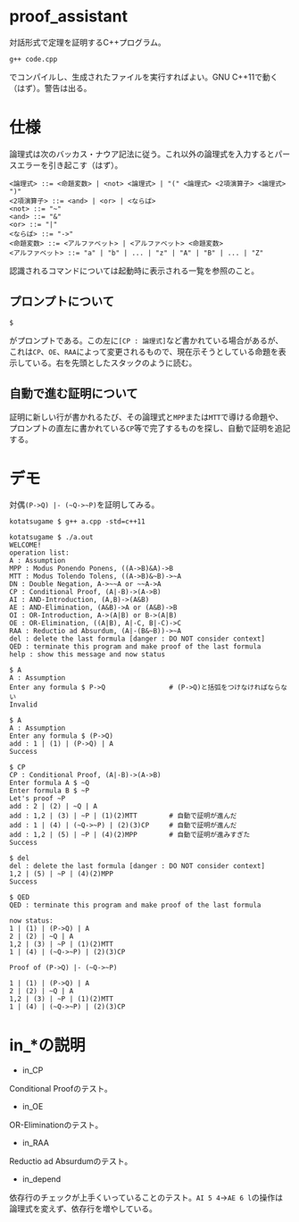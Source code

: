 # proof_assistant

対話形式で定理を証明するC++プログラム。

```
g++ code.cpp
```

でコンパイルし、生成されたファイルを実行すればよい。GNU C++11で動く（はず）。警告は出る。

# 仕様

論理式は次のバッカス・ナウア記法に従う。これ以外の論理式を入力するとパースエラーを引き起こす（はず）。

```
<論理式> ::= <命題変数> | <not> <論理式> | "(" <論理式> <2項演算子> <論理式> ")"
<2項演算子> ::= <and> | <or> | <ならば>
<not> ::= "~"
<and> ::= "&"
<or> ::= "|"
<ならば> ::= "->"
<命題変数> ::= <アルファベット> | <アルファベット> <命題変数>
<アルファベット> ::= "a" | "b" | ... | "z" | "A" | "B" | ... | "Z"
```

認識されるコマンドについては起動時に表示される一覧を参照のこと。

## プロンプトについて

```
$ 
```

がプロンプトである。この左に`[CP : 論理式]`など書かれている場合があるが、これは`CP`、`OE`、`RAA`によって変更されるもので、現在示そうとしている命題を表示している。右を先頭としたスタックのように読む。

## 自動で進む証明について

証明に新しい行が書かれるたび、その論理式と`MPP`または`MTT`で導ける命題や、プロンプトの直左に書かれている`CP`等で完了するものを探し、自動で証明を追記する。

# デモ

対偶`(P->Q) |- (~Q->~P)`を証明してみる。

```
kotatsugame $ g++ a.cpp -std=c++11

kotatsugame $ ./a.out
WELCOME!
operation list:
A : Assumption
MPP : Modus Ponendo Ponens, ((A->B)&A)->B
MTT : Modus Tolendo Tolens, ((A->B)&~B)->~A
DN : Double Negation, A->~~A or ~~A->A
CP : Conditional Proof, (A|-B)->(A->B)
AI : AND-Introduction, (A,B)->(A&B)
AE : AND-Elimination, (A&B)->A or (A&B)->B
OI : OR-Introduction, A->(A|B) or B->(A|B)
OE : OR-Elimination, ((A|B), A|-C, B|-C)->C
RAA : Reductio ad Absurdum, (A|-(B&~B))->~A
del : delete the last formula [danger : DO NOT consider context]
QED : terminate this program and make proof of the last formula
help : show this message and now status

$ A
A : Assumption
Enter any formula $ P->Q                # (P->Q)と括弧をつけなければならない
Invalid

$ A
A : Assumption
Enter any formula $ (P->Q)
add : 1 | (1) | (P->Q) | A
Success

$ CP
CP : Conditional Proof, (A|-B)->(A->B)
Enter formula A $ ~Q
Enter formula B $ ~P
Let's proof ~P
add : 2 | (2) | ~Q | A
add : 1,2 | (3) | ~P | (1)(2)MTT        # 自動で証明が進んだ
add : 1 | (4) | (~Q->~P) | (2)(3)CP     # 自動で証明が進んだ
add : 1,2 | (5) | ~P | (4)(2)MPP        # 自動で証明が進みすぎた
Success

$ del
del : delete the last formula [danger : DO NOT consider context]
1,2 | (5) | ~P | (4)(2)MPP
Success

$ QED
QED : terminate this program and make proof of the last formula

now status:
1 | (1) | (P->Q) | A
2 | (2) | ~Q | A
1,2 | (3) | ~P | (1)(2)MTT
1 | (4) | (~Q->~P) | (2)(3)CP

Proof of (P->Q) |- (~Q->~P)

1 | (1) | (P->Q) | A
2 | (2) | ~Q | A
1,2 | (3) | ~P | (1)(2)MTT
1 | (4) | (~Q->~P) | (2)(3)CP
```

# in_\*の説明

- in_CP

Conditional Proofのテスト。

- in_OE

OR-Eliminationのテスト。

- in_RAA

Reductio ad Absurdumのテスト。

- in_depend

依存行のチェックが上手くいっていることのテスト。`AI 5 4`→`AE 6 l`の操作は論理式を変えず、依存行を増やしている。
